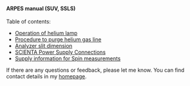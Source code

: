 #### ARPES manual (SUV, SSLS) 

Table of contents: 

+ [Operation of helium lamp](helium-lamp-operation.md) 
+ [Procedure to purge helium gas line](purge-helium-line.md) 
+ [Analyzer slit dimension](slit-dim.md) 
+ [SCIENTA Power Supply Connections](power-supply-connections.md) 
+ [Supply information for Spin measurements](spin-supply.md) 

If there are any questions or feedback, please let me know. You can find contact details in my [homepage](https://pranabdas.github.io). 
